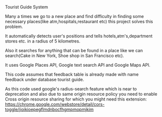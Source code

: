 Tourist Guide System

Many a times we go to a new place and find difficulty in finding some necessary places(like atm,hospitals,restaurant etc) this project solves this problem.

It automatically detects user's positions and tells hotels,atm's,department stores etc. in a radius of 5 kilometres.

Also it searches for anything that can be found in a place like we can search(Cake in New York, Shoe shop in San Francisco etc).

It uses Google Places API, Google text search API and Google Maps API.

This code assumes that feedback table is already made with name feedback under database tourist guide.

As this code used google's radius-search feature which is near to deprecation and also due to same origin resource policy you need to enable Cross origin resource sharing for which you might need this extension: https://chrome.google.com/webstore/detail/cors-toggle/jioikioepegflmdnbocfhgmpmopmjkim
